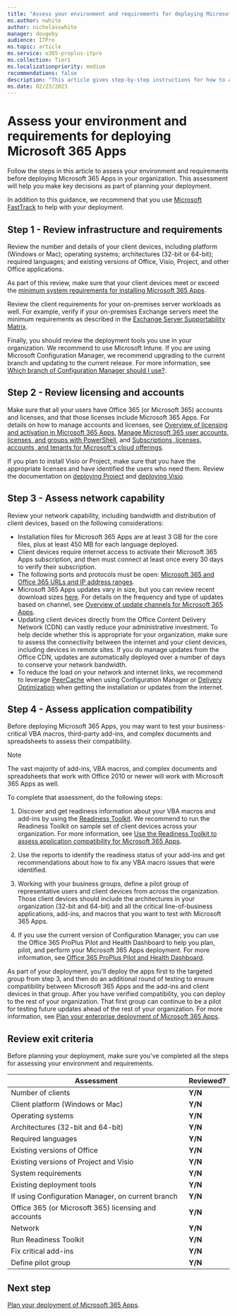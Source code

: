 ```yaml
---
title: "Assess your environment and requirements for deploying Microsoft 365 Apps"
ms.author: nwhite
author: nicholasswhite
manager: dougeby
audience: ITPro
ms.topic: article
ms.service: o365-proplus-itpro
ms.collection: Tier1
ms.localizationpriority: medium
recommendations: false
description: "This article gives step-by-step instructions for how to assess your environment and requirements before deploying Microsoft 365 Apps.  The article is intended for administrators in enterprise environments working with hundreds or thousands of computers."
ms.date: 02/23/2023
---
```


# Assess your environment and requirements for deploying Microsoft 365 Apps

Follow the steps in this article to assess your environment and requirements before deploying Microsoft 365 Apps in your organization. This assessment will help you make key decisions as part of planning your deployment. 

In addition to this guidance, we recommend that you use [Microsoft FastTrack](https://fasttrack.microsoft.com/office) to help with your deployment.

## Step 1 - Review infrastructure and requirements

Review the number and details of your client devices, including platform (Windows or Mac); operating systems; architectures (32-bit or 64-bit); required languages; and existing versions of Office, Visio, Project, and other Office applications. 

As part of this review, make sure that your client devices meet or exceed the [minimum system requirements for installing Microsoft 365 Apps](https://www.microsoft.com/microsoft-365/microsoft-365-and-office-resources).

Review the client requirements for your on-premises server workloads as well. For example, verify if your on-premises Exchange servers meet the minimum requirements as described in the [Exchange Server Supportability Matrix](/exchange/plan-and-deploy/supportability-matrix#clients).

Finally, you should review the deployment tools you use in your organization. We recommend to use Microsoft Intune. If you are using Microsoft Configuration Manager, we recommend upgrading to the current branch and updating to the current release. For more information, see [Which branch of Configuration Manager should I use?](/mem/configmgr/core/understand/which-branch-should-i-use).

## Step 2 - Review licensing and accounts

Make sure that all your users have Office 365 (or Microsoft 365) accounts and licenses, and that those licenses include Microsoft 365 Apps. For details on how to manage accounts and licenses, see [Overview of licensing and activation in Microsoft 365 Apps](overview-licensing-activation-microsoft-365-apps.md), [Manage Microsoft 365 user accounts, licenses, and groups with PowerShell](/microsoft-365/enterprise/manage-user-accounts-and-licenses-with-microsoft-365-powershell), and [Subscriptions, licenses, accounts, and tenants for Microsoft's cloud offerings](/microsoft-365/enterprise/subscriptions-licenses-accounts-and-tenants-for-microsoft-cloud-offerings).

If you plan to install Visio or Project, make sure that you have the appropriate licenses and have identified the users who need them. Review the documentation on [deploying Project](deployment-guide-for-project.md) and [deploying Visio](deployment-guide-for-visio.md).

## Step 3 - Assess network capability

Review your network capability, including bandwidth and distribution of client devices, based on the following considerations:

- Installation files for Microsoft 365 Apps are at least 3 GB for the core files, plus at least 450 MB for each language deployed. 
- Client devices require internet access to activate their Microsoft 365 Apps subscription, and then must connect at least once every 30 days to verify their subscription. 
- The following ports and protocols must be open: [Microsoft 365 and Office 365 URLs and IP address ranges](/microsoft-365/enterprise/urls-and-ip-address-ranges).
- Microsoft 365 Apps updates vary in size, but you can review recent download sizes [here](/officeupdates/download-sizes-microsoft365-apps-updates). For details on the frequency and type of updates based on channel, see [Overview of update channels for Microsoft 365 Apps](overview-update-channels.md).  
- Updating client devices directly from the Office Content Delivery Network (CDN) can vastly reduce your administrative investment. To help decide whether this is appropriate for your organization, make sure to assess the connectivity between the internet and your client devices, including devices in remote sites. If you do manage updates from the Office CDN, updates are automatically deployed over a number of days to conserve your network bandwidth.
- To reduce the load on your network and internet links, we recommend to leverage [PeerCache](/mem/configmgr/core/plan-design/hierarchy/client-peer-cache) when using Configuration Manager or [Delivery Optimization](delivery-optimization.md) when getting the installation or updates from the internet.
 
## Step 4 - Assess application compatibility

Before deploying Microsoft 365 Apps, you may want to test your business-critical VBA macros, third-party add-ins, and complex documents and spreadsheets to assess their compatibility.

> [!NOTE]
> The vast majority of add-ins, VBA macros, and complex documents and spreadsheets that work with Office 2010 or newer will work with Microsoft 365 Apps as well. 

To complete that assessment, do the following steps:

1. Discover and get readiness information about your VBA macros and add-ins by using the [Readiness Toolkit](https://go.microsoft.com/fwlink/p/?linkid=859119). We recommend to run the Readiness Toolkit on sample set of client devices across your organization. For more information, see [Use the Readiness Toolkit to assess application compatibility for Microsoft 365 Apps](readiness-toolkit-application-compatibility-microsoft-365-apps.md). 
 
2. Use the reports to identify the readiness status of your add-ins and get recommendations about how to fix any VBA macro issues that were identified.

3. Working with your business groups, define a pilot group of representative users and client devices from across the organization. Those client devices should include the architectures in your organization (32-bit and 64-bit) and all the critical line-of-business applications, add-ins, and macros that you want to test with Microsoft 365 Apps. 

4. If you use the current version of Configuration Manager, you can use the Office 365 ProPlus Pilot and Health Dashboard to help you plan, pilot, and perform your Microsoft 365 Apps deployment. For more information, see [Office 365 ProPlus Pilot and Health Dashboard](/mem/configmgr/sum/deploy-use/office-365-dashboard#bkmk_pilot).

As part of your deployment, you'll deploy the apps first to the targeted group from step 3, and then do an additional round of testing to ensure compatibility between Microsoft 365 Apps and the add-ins and client devices in that group. After you have verified compatibility, you can deploy to the rest of your organization. That first group can continue to be a pilot for testing future updates ahead of the rest of your organization. For more information, see [Plan your enterprise deployment of Microsoft 365 Apps](plan-microsoft-365-apps.md).

## Review exit criteria 

Before planning your deployment, make sure you've completed all the steps for assessing your environment and requirements.

|Assessment         |Reviewed?            |
|-------------------|------------------|
|Number of clients                                |**Y/N**|
|Client platform (Windows or Mac)                 |**Y/N**|
|Operating systems                                |**Y/N**|
|Architectures (32-bit and 64-bit)                |**Y/N**|
|Required languages                                 |**Y/N**|
|Existing versions of Office                        |**Y/N**|
|Existing versions of Project and Visio              |**Y/N**|
|System requirements                              |**Y/N**|
|Existing deployment tools                          |**Y/N**|
|If using Configuration Manager, on current branch  |**Y/N**|
|Office 365 (or Microsoft 365) licensing and accounts                |**Y/N**|
|Network                                          |**Y/N**|
|Run Readiness Toolkit                        |**Y/N**|
|Fix critical add-ins                        |**Y/N**|
|Define pilot group                        |**Y/N**|


## Next step

[Plan your deployment of Microsoft 365 Apps](plan-microsoft-365-apps.md).
